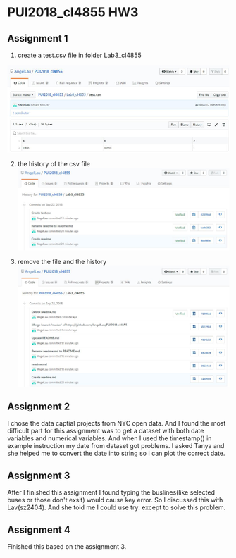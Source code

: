 # PUI2018_cl4855 HW3


## Assignment 1 

1. create a test.csv file in folder Lab3_cl4855

![Alt text](https://github.com/AngelLau/PUI2018_cl4855/blob/master/HW3_cl4855/image/test.jpg)

2. the history of the csv file
![Alt text](https://github.com/AngelLau/PUI2018_cl4855/blob/master/HW3_cl4855/image/history.jpg)

3. remove the file and the history
![Alt text](https://github.com/AngelLau/PUI2018_cl4855/blob/master/HW3_cl4855/image/remove%20history.jpg)


## Assignment 2

I chose the data captial projects from NYC open data. And I found the most difficult part for this assignment was to get a dataset with both date variables and numerical variables.
And when I used the timestamp() in example instruction my date from dataset got problems. I asked Tanya and she helped me to convert the date into string so I can plot the correct date.

## Assignment 3

After I finished this assignment I found typing the buslines(like selected buses or those don't exsit) would cause key error. So I discussed this with Lav(sz2404). And she told me I could use try: except to solve this problem. 

## Assignment 4

Finished this based on the assignment 3.
